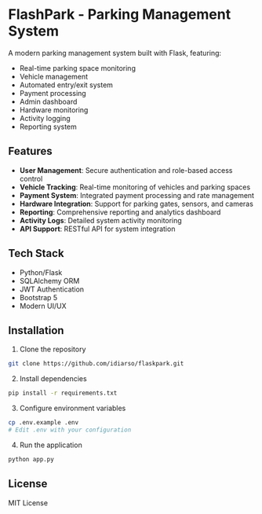 # FlashPark - Parking Management System

A modern parking management system built with Flask, featuring:

- Real-time parking space monitoring
- Vehicle management
- Automated entry/exit system
- Payment processing
- Admin dashboard
- Hardware monitoring
- Activity logging
- Reporting system

## Features

- **User Management**: Secure authentication and role-based access control
- **Vehicle Tracking**: Real-time monitoring of vehicles and parking spaces
- **Payment System**: Integrated payment processing and rate management
- **Hardware Integration**: Support for parking gates, sensors, and cameras
- **Reporting**: Comprehensive reporting and analytics dashboard
- **Activity Logs**: Detailed system activity monitoring
- **API Support**: RESTful API for system integration

## Tech Stack

- Python/Flask
- SQLAlchemy ORM
- JWT Authentication
- Bootstrap 5
- Modern UI/UX

## Installation

1. Clone the repository
```bash
git clone https://github.com/idiarso/flaskpark.git
```

2. Install dependencies
```bash
pip install -r requirements.txt
```

3. Configure environment variables
```bash
cp .env.example .env
# Edit .env with your configuration
```

4. Run the application
```bash
python app.py
```

## License

MIT License
